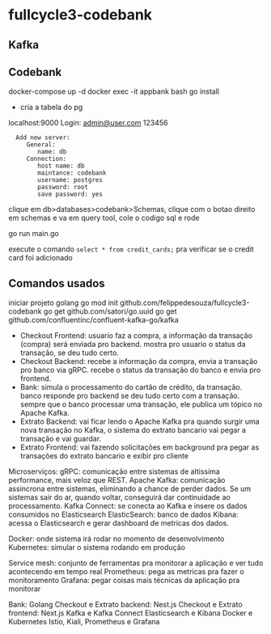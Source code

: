 # fullcycle3-codebank

## Kafka



## Codebank

docker-compose up -d
docker exec -it appbank bash
go install

- cria a tabela do pg

localhost:9000
   Login:
      admin@user.com
      123456

      Add new server:
         General:
            name: db
         Connection:
            host name: db
            maintance: codebank
            username: postgres
            password: root
            save password: yes

clique em db>databases>codebank>Schemas, clique com o botao direito em schemas e va em query tool, cole o codigo sql e rode

go run main.go

execute o comando `select * from credit_cards;` pra verificar se o credit card foi adicionado

## Comandos usados

iniciar projeto golang
go mod init github.com/felippedesouza/fullcycle3-codebank
go get github.com/satori/go.uuid
go get github.com/confluentinc/confluent-kafka-go/kafka







- Checkout Frontend: usuario faz a compra, a informação da transação (compra) será enviada pro backend. mostra pro usuario o status da transação, se deu tudo certo.
- Checkout Backend: recebe a informação da compra, envia a transação pro banco via gRPC. recebe o status da transação do banco e envia pro frontend.
- Bank: simula o processamento do cartão de crédito, da transação. banco responde pro backend se deu tudo certo com a transação. sempre que o banco processar uma transação, ele publica um tópico no Apache Kafka.
- Extrato Backend: vai ficar lendo o Apache Kafka pra quando surgir uma nova transação no Kafka, o sistema do extrato bancario vai pegar a transação e vai guardar. 
- Extrato Frontend: vai fazendo solicitações em background pra pegar as transações do extrato bancario e exibir pro cliente





Microserviços: 
gRPC: comunicação entre sistemas de altissima performance, mais veloz que REST. 
Apache Kafka: comunicação assincrona entre sistemas, eliminando a chance de perder dados. Se um sistemas sair do ar, quando voltar, conseguirá dar continuidade ao processamento.
Kafka Connect: se conecta ao Kafka e insere os dados consumidos no Elasticsearch
ElasticSearch: banco de dados
Kibana: acessa o Elasticsearch e gerar dashboard de metricas dos dados.

Docker: onde sistema irá rodar no momento de desenvolvimento
Kubernetes: simular o sistema rodando em produção

Service mesh: conjunto de ferramentas pra monitorar a aplicação e ver tudo acontecendo em tempo real
Prometheus: pega as metricas pra fazer o monitoramento
Grafana: pegar coisas mais técnicas da aplicação pra monitorar





Bank: Golang
Checkout e Extrato backend: Nest.js
Checkout e Extrato frontend: Next.js
Kafka e Kafka Connect
Elasticsearch e Kibana
Docker e Kubernetes
Istio, Kiali, Prometheus e Grafana